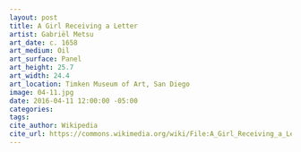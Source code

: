 ```yaml
---
layout: post
title: A Girl Receiving a Letter
artist: Gabriël Metsu
art_date: c. 1658
art_medium: Oil
art_surface: Panel
art_height: 25.7
art_width: 24.4
art_location: Timken Museum of Art, San Diego
image: 04-11.jpg
date: 2016-04-11 12:00:00 -05:00
categories:
tags:
cite_author: Wikipedia
cite_url: https://commons.wikimedia.org/wiki/File:A_Girl_Receiving_a_Letter_by_Gabriel_Metsu,_Timken_Museum_of_Art.JPG
---
```

